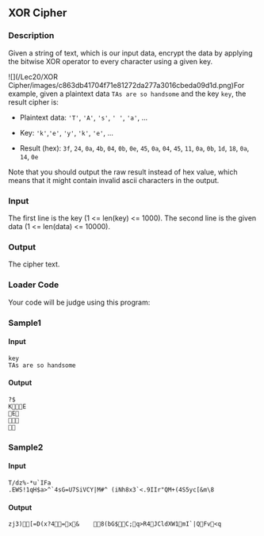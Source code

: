 XOR Cipher
----------

### Description

<div>

Given a string of text, which is our input data, encrypt the data by
applying the bitwise XOR operator to every character using a given key.

![](/Lec20/XOR Cipher/images/c863db41704f71e81272da277a3016cbeda09d1d.png)For
example, given a plaintext data `TAs are so handsome` and the key `key`,
the result cipher is:

-   Plaintext data: `'T'`, `'A'`, `'s'`, `' '`, `'a'`, \...

-   Key: `'k'`,`'e'`, `'y'`, `'k'`, `'e'`, \...

-   Result (hex): `3f`, `24`, `0a`, `4b`, `04`, `0b`, `0e`, `45`, `0a`,
    `04`, `45`, `11`, `0a`, `0b`, `1d`, `18`, `0a`, `14`, `0e`

Note that you should output the raw result instead of hex value, which
means that it might contain invalid ascii characters in the output.

</div>

### Input

The first line is the key (1 \<= len(key) \<= 1000). The second line is
the given data (1 \<= len(data) \<= 10000).

### Output

The cipher text.

### Loader Code

<div>

Your code will be judge using this program:

</div>

<div>

### Sample1

#### Input

    key
    TAs are so handsome

#### Output

    ?$
    KE
    E
    
    

</div>

<div>

### Sample2

#### Input

    T/dz%-*u`IFa
    .EWS!1qH$a>^`4sG=U7SiVCY|M#^ (iNh8x3`<‍.9IIr"QM+(4S5yc[&m\8

#### Output

    zj3)[=D(x?4=x&    8(bG$C;q>R4JCldXW1mI`|QFv<‍q

</div>

